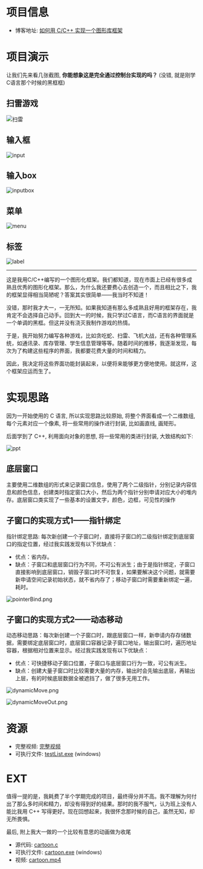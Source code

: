 # 项目信息

- 博客地址: [如何用 C/C++ 实现一个图形库框架](http://mywhp.cn/blog/#/blog/39)

# 项目演示

让我们先来看几张截图, **你能想象这是完全通过控制台实现的吗？** (没错, 就是刚学C语言那个时候的黑框框)

## 扫雷游戏

![扫雷](./file/扫雷.png)

## 输入框

![input](./file/input.png)

## 输入box

![inputbox](./file/inputbox.png)

## 菜单

![menu](./file/menu.png)

## 标签

![label](./file/label.png)

---

这是我用C/C++编写的一个图形化框架。我们都知道，现在市面上已经有很多成熟且优秀的图形化框架。那么，为什么我还要费心去创造一个，而且相比之下，我的框架显得相当简陋呢？答案其实很简单——我当时不知道！

没错，那时我才大一，一无所知。如果我知道有那么多成熟且好用的框架存在，我肯定不会选择自己动手。回到大一的时候，我只学过C语言，而C语言的界面就是一个单调的黑框。但这并没有浇灭我制作游戏的热情。

于是，我开始努力编写各种游戏，比如贪吃蛇、扫雷、飞机大战，还有各种管理系统，如通讯录、库存管理、学生信息管理等等。随着时间的推移，我逐渐发现，每次为了构建这些程序的界面，我都要花费大量的时间和精力。

因此，我决定将这些界面功能封装起来，以便将来能够更方便地使用。就这样，这个框架应运而生了。

# 实现思路

因为一开始使用的 C 语言, 所以实现思路比较原始, 将整个界面看成一个二维数组, 每个元素对应一个像素, 将一些常用的操作进行封装, 比如画直线, 画矩形。

后面学到了 C++, 利用面向对象的思想, 将一些常用的类进行封装, 大致结构如下:

![ppt](./file/ppt.png)

## 底层窗口

主要使用二维数组的形式来记录窗口信息，使用了两个二级指针，分别记录内容信息和颜色信息，创建类时指定窗口大小，然后为两个指针分别申请对应大小的堆内存。底层窗口类实现了一些基本的设置文字，颜色，边框，可见性的操作

## 子窗口的实现方式1——指针绑定

指针绑定思路: 每次新创建一个子窗口时，直接将子窗口的二级指针绑定到底层窗口的指定位置，经过我实践发现有以下优缺点：
- 优点：省内存。
- 缺点：子窗口和底层窗口行为不同，不可公有派生；由于是指针绑定，子窗口直接影响到底层窗口，销毁子窗口时不可恢复，如果要解决这个问题，就需要新申请空间记录初始状态，就不省内存了；移动子窗口时需要重新绑定一遍，耗时。

![pointerBind.png](./file/pointerBind.png)

## 子窗口的实现方式2——动态移动

动态移动思路：每次新创建一个子窗口时，跟底层窗口一样，新申请内存存储数据，需要绑定底层窗口时，底层窗口容器记录子窗口地址，输出窗口时，遍历地址容器，根据相对位置来显示。经过我实践发现有以下优缺点：
- 优点：可快捷移动子窗口位置，子窗口与底层窗口行为一致，可公有派生。
- 缺点：创建大量子窗口时比较需要大量的内存，输出时会先输出底层，再输出上层，有的时候底层数据全被遮挡了，做了很多无用工作。

![dynamicMove.png](./file/dynamicMove.png)

![dynamicMoveOut.png](./file/dynamicMoveOut.png)

# 资源

- 完整视频: [完整视频](/file)
- 可执行文件: [testList.exe](/file/testList.exe) (windows)

# EXT

值得一提的是，我耗费了半个学期完成的项目，最终得分并不高。我不理解为何付出了那么多时间和精力，却没有得到好的结果。那时的我不服气，认为班上没有人能比我用 C++ 写得更好。现在回想起来，我很怀念那时候的自己，虽然无知，却无所畏惧。

最后, 附上我大一做的一个比较有意思的动画做为收尾

- 源代码: [cartoon.c](/file/cartoon.c)
- 可执行文件: [cartoon.exe](http://mywhp.cn/file/MyGra/cartoon.exe) (windows)
- 视频: [cartoon.mp4](/file/cartoon.mp4)
